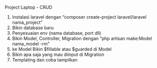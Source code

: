 Project Laptop - CRUD

1. Instalasi laravel dengan “composer create-project laravel/laravel nama_project”
2. Bikin database baru
3. Penyesuaian env (nama database, port dll)
4. Bikin Model, Controller, Migration dengan “php artisan make:Model nama_model -rm”
5. ke Model Bikin $fillable atau $guarded di Model
6. Bikin apa saja yang mau diinput di Migration
7. Templating dan coba tampilkan
